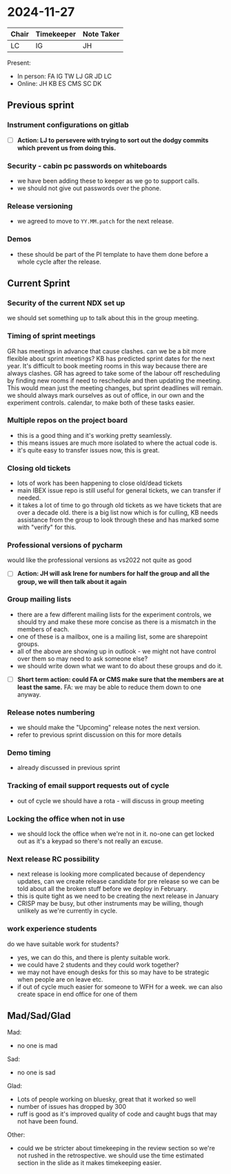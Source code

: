 # 2024-11-27

| Chair | Timekeeper | Note Taker |
|-------|------------|------------|
| LC    | IG         | JH         |

Present:
- In person: FA IG TW LJ GR JD LC
- Online: JH KB ES CMS SC DK 

## Previous sprint

### Instrument configurations on gitlab

- [ ] **Action: LJ to persevere with trying to sort out the dodgy commits which prevent us from doing this.**


### Security - cabin pc passwords on whiteboards
- we have been adding these to keeper as we go to support calls.
- we should not give out passwords over the phone. 

### Release versioning
- we agreed to move to `YY.MM.patch` for the next release.

### Demos
- these should be part of the PI template to have them done before a whole cycle after the release. 


## Current Sprint

### Security of the current NDX set up
we should set something up to talk about this in the group meeting. 

### Timing of sprint meetings
GR has meetings in advance that cause clashes. can we be a bit more flexible about sprint meetings? 
KB has predicted sprint dates for the next year. It's difficult to book meeting rooms in this way because there are always clashes. 
GR has agreed to take some of the labour off rescheduling by finding new rooms if need to reschedule and then updating the meeting. 
This would mean just the meeting changes, but sprint deadlines will remain. we should always mark ourselves as out of office, in our own and the experiment controls. calendar, to make both of these tasks easier. 

### Multiple repos on the project board 
- this is a good thing and it's working pretty seamlessly. 
- this means issues are much more isolated to where the actual code is.
- it's quite easy to transfer issues now, this is great.

### Closing old tickets
- lots of work has been happening to close old/dead tickets 
- main IBEX issue repo is still useful for general tickets, we can transfer if needed. 
- it takes a lot of time to go through old tickets as we have tickets that are over a decade old. 
there is a big list now which is for culling, KB needs assistance from the group to look through these and has marked some with "verify" for this. 

### Professional versions of pycharm
would like the professional versions as vs2022 not quite as good

- [ ] **Action: JH will ask Irene for numbers for half the group and all the group, we will then talk about it again**


### Group mailing lists
- there are a few different mailing lists for the experiment controls, we should try and make these more concise as there is a mismatch in the members of each.
- one of these is a mailbox, one is a mailing list, some are sharepoint groups. 
- all of the above are showing up in outlook - we might not have control over them so may need to ask someone else? 
- we should write down what we want to do about these groups and do it. 

- [ ] **Short term action: could FA or CMS make sure that the members are at least the same.**
FA: we may be able to reduce them down to one anyway. 

### Release notes numbering
- we should make the "Upcoming" release notes the next version. 
- refer to previous sprint discussion on this for more details

### Demo timing
- already discussed in previous sprint 

### Tracking of email support requests out of cycle
- out of cycle we should have a rota - will discuss in group meeting

### Locking the office when not in use
- we should lock the office when we're not in it. no-one can get locked out as it's a keypad so there's not really an excuse. 

### Next release RC possibility
- next release is looking more complicated because of dependency updates, can we create release candidate for pre release so we can be told about all the broken stuff before we deploy in February. 
- this is quite tight as we need to be creating the next release in January
- CRISP may be busy, but other instruments may be willing, though unlikely as we're currently in cycle. 


### work experience students
do we have suitable work for students? 
- yes, we can do this, and there is plenty suitable work. 
- we could have 2 students and they could work together? 
- we may not have enough desks for this so may have to be strategic when people are on leave etc. 
- if out of cycle much easier for someone to WFH for a week. we can also create space in end office for one of them

## Mad/Sad/Glad
Mad:
- no one is mad

Sad:
- no one is sad

Glad:
- Lots of people working on bluesky, great that it worked so well
- number of issues has dropped by 300
- ruff is good as it's improved quality of code and caught bugs that may not have been found. 


Other: 
- could we be stricter about timekeeping in the review section so we're not rushed in the retrospective. we should use the time estimated section in the slide as it makes timekeeping easier. 
